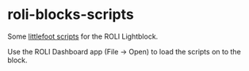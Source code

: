 # roli-blocks-scripts

Some [littlefoot scripts](https://docs.juce.com/blocks/the_littlefoot_language.html) for the ROLI Lightblock.

Use the ROLI Dashboard app (File -> Open) to load the scripts on to the block.
